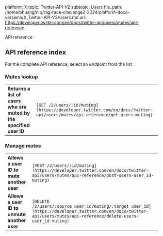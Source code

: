 platform: X
topic: Twitter-API-V2
subtopic: Users
file_path: /home/bhuang/nlp/rag-race-challenge2-2024/platform-docs-versions/X_Twitter-API-V2/Users.md
url: https://developer.twitter.com/en/docs/twitter-api/users/mutes/api-reference

API reference

## API reference index

For the complete API reference, select an endpoint from the list.  
  

### Mutes lookup  

|     |     |
| --- | --- |
| **Returns a list of users who are muted by the specified user ID** | `[GET /2/users/:id/muting](https://developer.twitter.com/en/docs/twitter-api/users/mutes/api-reference/get-users-muting)` |

### Manage mutes  

|     |     |
| --- | --- |
| **Allows a user ID to mute another user** | `[POST /2/users/:id/muting](https://developer.twitter.com/en/docs/twitter-api/users/mutes/api-reference/post-users-user_id-muting)` |
| **Allows a user ID to unmute another user** | `[DELETE /2/users/:source_user_id/muting/:target_user_id](https://developer.twitter.com/en/docs/twitter-api/users/mutes/api-reference/delete-users-user_id-muting)` |